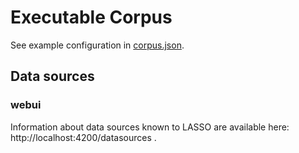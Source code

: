 # Executable Corpus

See example configuration in [corpus.json](lasso_config%2Fcorpus.json).

## Data sources

### webui

Information about data sources known to LASSO are available here: http://localhost:4200/datasources .
